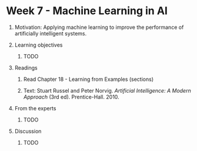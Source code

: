 # Week 7 - Machine Learning in AI

1. Motivation: Applying machine learning to improve the performance of artificially intelligent systems.

1. Learning objectives

    1. TODO 

1. Readings
    1.  Read Chapter 18 - Learning from Examples (sections)

    1. Text: Stuart Russel and Peter Norvig. _Artificial Intelligence: A Modern Approach_ (3rd ed). Prentice-Hall. 2010.

1. From the experts

    1.  TODO

1. Discussion

    1. TODO  
